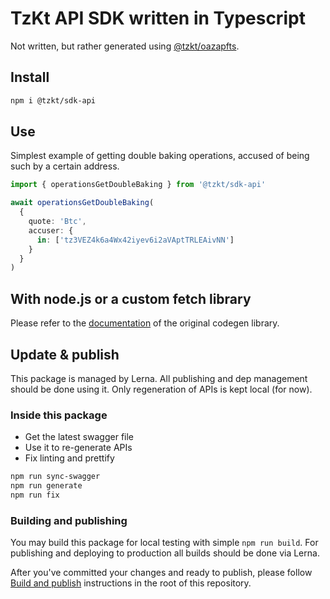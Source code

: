 # TzKt API SDK written in Typescript

Not written, but rather generated using [@tzkt/oazapfts](https://github.com/tzkt/oazapfts).

## Install

```bash
npm i @tzkt/sdk-api
```

## Use

Simplest example of getting double baking operations, accused of being such by a certain address.

```ts
import { operationsGetDoubleBaking } from '@tzkt/sdk-api'

await operationsGetDoubleBaking(
  {
    quote: 'Btc',
    accuser: {
      in: ['tz3VEZ4k6a4Wx42iyev6i2aVAptTRLEAivNN']
    }
  }
)
```

## With node.js or a custom fetch library

Please refer to the [documentation](https://github.com/cellular/oazapfts#overriding-the-defaults) of the original codegen library.

## Update & publish

This package is managed by Lerna. All publishing and dep management should be done using it. Only regeneration of APIs is kept local (for now).

### Inside this package

- Get the latest swagger file
- Use it to re-generate APIs
- Fix linting and prettify

```bash
npm run sync-swagger
npm run generate
npm run fix
```

### Building and publishing

You may build this package for local testing with simple `npm run build`. For publishing and deploying to production all builds should be done via Lerna.

After you've committed your changes and ready to publish, please follow [Build and publish](/README.md#build-and-publish) instructions in the root of this repository.
